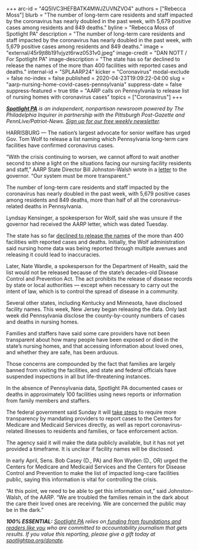+++
arc-id = "4Q5IVC3HEFBATK4MWJZUVNZVO4"
authors = ["Rebecca Moss"]
blurb = "The number of long-term care residents and staff impacted by the coronavirus has nearly doubled in the past week, with 5,679 positive cases among residents and 849 deaths."
byline = "Rebecca Moss of Spotlight PA"
description = "The number of long-term care residents and staff impacted by the coronavirus has nearly doubled in the past week, with 5,679 positive cases among residents and 849 deaths."
image = "external/45r9jt8b191vjyzt6rwz0531v0.jpeg"
image-credit = "DAN NOTT / For Spotlight PA"
image-description = "The state has so far declined to release the names of the more than 400 facilities with reported cases and deaths."
internal-id = "SPLAARP24"
kicker = "Coronavirus"
modal-exclude = false
no-index = false
published = 2020-04-23T19:09:22-04:00
slug = "aarp-nursing-home-covid-cases-pennsylvania"
suppress-date = false
suppress-featured = true
title = "AARP calls on Pennsylvania to release list of nursing homes with coronavirus cases"
topics = ["Coronavirus"]
+++

<a href="https://www.spotlightpa.org/"><i><b>Spotlight PA</b></i></a><i> is an independent, nonpartisan newsroom powered by The Philadelphia Inquirer in partnership with the Pittsburgh Post-Gazette and PennLive/Patriot-News. </i><a href="https://www.spotlightpa.org/newsletters"><i>Sign up for our free weekly newsletter</i></a><i>.</i>

HARRISBURG — The nation’s largest advocate for senior welfare has urged Gov. Tom Wolf to release a list naming which Pennsylvania long-term care facilities have confirmed coronavirus cases.

“With the crisis continuing to worsen, we cannot afford to wait another second to shine a light on the situations facing our nursing facility residents and staff,” AARP State Director Bill Johnston-Walsh wrote in a <a href="https://aarp-states.brightspotcdn.com/ca/e4/b5a3323c43e58fb2c1b1fe1a58e7/aarp-pa-nursing-home-letter.pdf" target="_blank">letter</a> to the governor. “Our system must be more transparent.”

The number of long-term care residents and staff impacted by the coronavirus has nearly doubled in the past week, with 5,679 positive cases among residents and 849 deaths, more than half of all the coronavirus-related deaths in Pennsylvania.

Lyndsay Kensinger, a spokesperson for Wolf, said she was unsure if the governor had received the AARP letter, which was dated Tuesday.

The state has so far <a href="https://www.spotlightpa.org/news/2020/04/pennsylvania-coronavirus-nursing-homes-cases-inspections-residents-families/" target="_blank">declined to release the names</a> of the more than 400 facilities with reported cases and deaths. Initially, the Wolf administration said nursing home data was being reported through multiple avenues and releasing it could lead to inaccuracies.

<script src="https://www.spotlightpa.org/embed.js" async></script><div data-spl-embed-version="1" data-spl-src="https://www.spotlightpa.org/embeds/donate/"></div>


Later, Nate Wardle, a spokesperson for the Department of Health, said the list would not be released because of the state’s decades-old Disease Control and Prevention Act. The act prohibits the release of disease records by state or local authorities — except when necessary to carry out the intent of law, which is to control the spread of disease in a community.

Several other states, including Kentucky and Minnesota, have disclosed facility names. This week, New Jersey began releasing the data. Only last week did Pennsylvania disclose the county-by-county numbers of cases and deaths in nursing homes.

Families and staffers have said some care providers have not been transparent about how many people have been exposed or died in the state’s nursing homes, and that accessing information about loved ones, and whether they are safe, has been arduous.

Those concerns are compounded by the fact that families are largely banned from visiting the facilities, and state and federal officials have suspended inspections in all but life-threatening instances.

<script src="https://www.spotlightpa.org/embed.js" async></script><div data-spl-embed-version="1" data-spl-src="https://www.spotlightpa.org/embeds/newsletter/"></div>


In the absence of Pennsylvania data, Spotlight PA documented cases or deaths in approximately 100 facilities using news reports or information from family members and staffers.

The federal government said Sunday it will <a href="https://www.cms.gov/files/document/qso-20-26-nh.pdf" target=_blank>take steps</a> to require more transparency by mandating providers to report cases to the Centers for Medicare and Medicaid Services directly, as well as report coronavirus-related illnesses to residents and families, or face enforcement action.

The agency said it will make the data publicly available, but it has not yet provided a timeframe. It is unclear if facility names will be disclosed.

In early April, Sens. Bob Casey (D., PA) and Ron Wyden (D., OR) urged the Centers for Medicare and Medicaid Services and the Centers for Disease Control and Prevention to make the list of impacted long-care facilities public, saying this information is vital for controlling the crisis.

“At this point, we need to be able to get this information out,” said Johnston-Walsh, of the AARP. “We are troubled the families remain in the dark about the care their loved ones are receiving. We are concerned the public may be in the dark.”

<i><b>100% ESSENTIAL:</b></i> <a href="https://www.spotlightpa.org/"><i>Spotlight PA</i></a><i> relies on</i><a href="https://www.spotlightpa.org/support"><i> funding from foundations and readers like you</i></a><i> who are committed to accountability journalism that gets results. If you value this reporting, please give a gift today at </i><a href="https://www.spotlightpa.org/donate"><i>spotlightpa.org/donate</i></a><i>.</i>

<script src="https://www.spotlightpa.org/embed.js" async></script><div data-spl-embed-version="1" data-spl-src="https://www.spotlightpa.org/embeds/tips/?tip_text=Do%20you%20have%20a%20tip%20about%20%3Cb%3Ehow%20Pa.'s%20government%20is%20responding%20to%20the%20coronavirus%3C%2Fb%3E%3F%20Tell%20us."></div>
